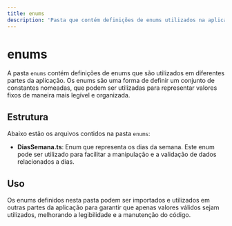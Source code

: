 ```yaml
---
title: enums
description: 'Pasta que contém definições de enums utilizados na aplicação.'
---
```


# enums

A pasta `enums` contém definições de enums que são utilizados em diferentes partes da aplicação. Os enums são uma forma de definir um conjunto de constantes nomeadas, que podem ser utilizadas para representar valores fixos de maneira mais legível e organizada.

## Estrutura

Abaixo estão os arquivos contidos na pasta `enums`:

- **DiasSemana.ts**: Enum que representa os dias da semana. Este enum pode ser utilizado para facilitar a manipulação e a validação de dados relacionados a dias.

## Uso

Os enums definidos nesta pasta podem ser importados e utilizados em outras partes da aplicação para garantir que apenas valores válidos sejam utilizados, melhorando a legibilidade e a manutenção do código.